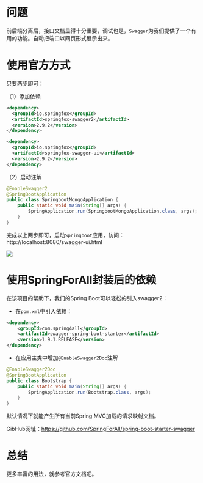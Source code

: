 # 问题

前后端分离后，接口文档显得十分重要，调试也是，`Swagger`为我们提供了一个有用的功能。自动把端口以网页形式展示出来。



# 使用官方方式

只要两步即可：

（1）添加依赖

```xml
<dependency>
  <groupId>io.springfox</groupId>
  <artifactId>springfox-swagger2</artifactId>
  <version>2.9.2</version>
</dependency>

<dependency>
  <groupId>io.springfox</groupId>
  <artifactId>springfox-swagger-ui</artifactId>
  <version>2.9.2</version>
</dependency>
```



（2）启动注解

```java
@EnableSwagger2
@SpringBootApplication
public class SpringbootMongoApplication {
	public static void main(String[] args) {
		SpringApplication.run(SpringbootMongoApplication.class, args);
	}
}
```



完成以上两步即可，启动`Springboot`应用，访问：http://localhost:8080/swagger-ui.html

![](https://pkslow.oss-cn-shenzhen.aliyuncs.com/images/2020/07/springboot-swagger.ui.png)





# 使用SpringForAll封装后的依赖

在该项目的帮助下，我们的Spring Boot可以轻松的引入swagger2：

- 在`pom.xml`中引入依赖：

```xml
<dependency>
	<groupId>com.spring4all</groupId>
	<artifactId>swagger-spring-boot-starter</artifactId>
	<version>1.9.1.RELEASE</version>
</dependency>
```



- 在应用主类中增加`@EnableSwagger2Doc`注解

```java
@EnableSwagger2Doc
@SpringBootApplication
public class Bootstrap {
    public static void main(String[] args) {
        SpringApplication.run(Bootstrap.class, args);
    }
}
```

默认情况下就能产生所有当前Spring MVC加载的请求映射文档。



GibHub网址：https://github.com/SpringForAll/spring-boot-starter-swagger



# 总结

更多丰富的用法，就参考官方文档吧。

